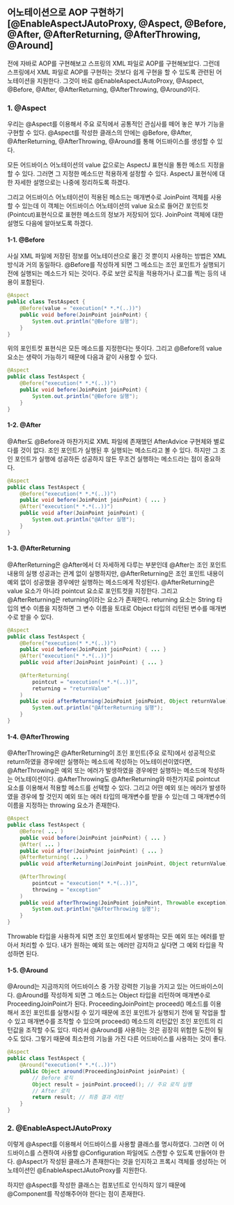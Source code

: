 ## 어노테이션으로 AOP 구현하기 [@EnableAspectJAutoProxy, @Aspect, @Before, @After, @AfterReturning, @AfterThrowing, @Around]

전에 자바로 AOP를 구현해보고 스프링의 XML 파일로 AOP를 구현해보았다.
그런데 스프링에서 XML 파일로 AOP를 구현하는 것보다 쉽게 구현을 할 수 있도록 관련된 어노테이션을 지원한다.
그것이 바로 @EnableAspectJAutoProxy, @Aspect, @Before, @After,
@AfterReturning, @AfterThrowing, @Around이다.

### 1. @Aspect

우리는 @Aspect를 이용해서 주요 로직에서 공통적인 관심사를 떼어 놓은 부가 기능을 구현할 수 있다.
@Aspect를 작성한 클래스의 안에는 @Before, @After, @AfterReturning, @AfterThrowing, @Around를 통해
어드바이스를 생성할 수 있다.

모든 어드바이스 어노테이션의 value 값으로는 AspectJ 표현식을 통한 메소드 지정을 할 수 있다.
그러면 그 지정한 메소드만 적용하게 설정할 수 있다.
AspectJ 표현식에 대한 자세한 설명으로는 나중에 정리하도록 하겠다.

그리고 어드바이스 어노테이션이 적용된 메소드는 매개변수로 JoinPoint 객체를 사용할 수 있는데
이 객체는 어드바이스 어노테이션의 value 요소로 들어간 포인트컷(Pointcut)표현식으로 표현한 메소드의
정보가 저장되어 있다.
JoinPoint 객체에 대한 설명도 다음에 알아보도록 하겠다.

#### 1-1. @Before

사실 XML 파일에 저장된 정보를 어노테이션으로 옮긴 것 뿐이지 사용하는 방법은 XML 방식과 거의 동일하다.
@Before를 작성하게 되면 그 메소드는 조인 포인트가 실행되기 전에 실행되는 메소드가 되는 것이다.
주로 보안 로직을 적용하거나 로그를 찍는 등의 내용이 포함된다.

```java
@Aspect
public class TestAspect {
    @Before(value = "execution(* *.*(..))")
    public void before(JoinPoint joinPoint) {
        System.out.println("@Before 실행");
    }
}
```

위의 포인트컷 표현식은 모든 메소드를 지정한다는 뜻이다.
그리고 @Before의 value 요소는 생략이 가능하기 때문에 다음과 같이 사용할 수 있다.

```java
@Aspect
public class TestAspect {
    @Before("execution(* *.*(..))")
    public void before(JoinPoint joinPoint) {
        System.out.println("@Before 실행");
    }
}
```

#### 1-2. @After

@After도 @Before과 마찬가지로 XML 파일에 존재했던 AfterAdvice 구현체와 별로 다를 것이 없다.
조인 포인트가 실행된 후 실행되는 메소드라고 볼 수 있다.
하지만 그 조인 포인트가 실행에 성공하든 성공하지 않든 무조건 실행하는 메소드라는 점이 중요하다.

```java
@Aspect
public class TestAspect {
    @Before("execution(* *.*(..))")
    public void before(JoinPoint joinPoint) { ... }
    @After("execution(* *.*(..))")
    public void after(JoinPoint joinPoint) {
        System.out.println("@After 실행");
    }
}
```

#### 1-3. @AfterReturning

@AfterReturning은 @After에서 더 자세하게 다루는 부분인데
@After는 조인 포인트 내용의 실행 성공과는 관계 없이 실행하지만,
@AfterReturning은 조인 포인트 내용이 예외 없이 성공했을 경우에만 실행하는 메소드에게 작성된다.
@AfterReturning은 value 요소가 아니라 pointcut 요소로 포인트컷을 지정한다.
그리고 @AfterReturning은 returning이라는 요소가 존재한다.
returning 요소는 String 타입의 변수 이름을 지정하면 그 변수 이름을 토대로 Object 타입의 리턴된 변수를
매개변수로 받을 수 있다.

```java
@Aspect
public class TestAspect {
    @Before("execution(* *.*(..))")
    public void before(JoinPoint joinPoint) { ... }
    @After("execution(* *.*(..))")
    public void after(JoinPoint joinPoint) { ... }
    
    @AfterReturning(
    	pointcut = "execution(* *.*(..))",
        returning = "returnValue"
    )
    public void afterReturning(JoinPoint joinPoint, Object returnValue) {
        System.out.println("@AfterReturning 실행");
    }
}
```

#### 1-4. @AfterThrowing

@AfterThrowing은 @AfterReturning이 조인 포인트(주요 로직)에서 성공적으로 return하였을 경우에만
실행하는 메소드에 작성하는 어노테이션이였다면,
@AfterThrowing은 예외 또는 에러가 발생하였을 경우에만 실행하는 메소드에 작성하는 어노테이션이다.
@AfterThrowing도 @AfterReturning와 마찬가지로 pointcut 요소를 이용해서 적용할 메소드를 선택할 수 있다.
그리고 어떤 예외 또는 에러가 발생하였을 경우에 할 것인지 예외 또는 에러 타입의 매개변수를 받을 수 있는데
그 매개변수의 이름을 지정하는 throwing 요소가 존재한다.

```java
@Aspect
public class TestAspect {
    @Before( ... )
    public void before(JoinPoint joinPoint) { ... }
    @After( ... )
    public void after(JoinPoint joinPoint) { ... }
    @AfterReturning( ... )
    public void afterReturning(JoinPoint joinPoint, Object returnValue) { ... }
    
    @AfterThrowing(
    	pointcut = "execution(* *.*(..))",
        throwing = "exception"
    )
    public void afterThrowing(JoinPoint joinPoint, Throwable exception) {
        System.out.println("@AfterThrowing 실행");
    }
}
```

Throwable 타입을 사용하게 되면 조인 포인트에서 발생하는 모든 예외 또는 에러를 받아서 처리할 수 있다.
내가 원하는 예외 또는 에러만 감지하고 싶다면 그 예외 타입을 작성하면 된다.

#### 1-5. @Around

@Around는 지금까지의 어드바이스 중 가장 강력한 기능을 가지고 있는 어드바이스이다.
@Around를 작성하게 되면 그 메소드는 Object 타입을 리턴하며 매개변수로 ProceedingJoinPoint가 된다.
ProceedingJoinPoint는 proceed() 메소드를 이용해서 조인 포인트를 실행시킬 수 있기 때문에
조인 포인트가 실행되기 전에 밑 작업을 할 수 있고 매개변수를 조작할 수 있으며
proceed() 메소드의 리턴값인 조인 포인트의 리턴값을 조작할 수도 있다.
따라서 @Around를 사용하는 것은 굉장히 위험한 도전이 될 수도 있다.
그렇기 때문에 최소한의 기능을 가진 다른 어드바이스를 사용하는 것이 좋다.

```java
@Aspect
public class TestAspect {
    @Around("execution(* *.*(..))")
    public Object around(ProceedingJoinPoint joinPoint) {
        // Before 로직
        Object result = joinPoint.proceed(); // 주요 로직 실행
        // After 로직
        return result; // 최종 결과 리턴
    }
}
```

### 2. @EnableAspectJAutoProxy

이렇게 @Aspect를 이용해서 어드바이스를 사용할 클래스를 명시하였다.
그러면 이 어드바이스를 스캔하여 사용할 @Configuration 파일에도 스캔할 수 있도록 만들어야 한다.
@Aspect가 작성된 클래스가 존재한다는 것을 인지하고 프록시 객체를 생성하는 어노테이션인
@EnableAspectJAutoProxy를 지원한다.

하지만 @Aspect를 작성한 클래스는 컴포넌트로 인식하지 않기 때문에
@Component를 작성해주어야 한다는 점이 존재한다.